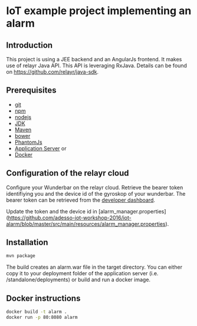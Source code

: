 # IoT example project implementing an alarm


## Introduction

This project is using a JEE backend and an AngularJs frontend. It makes use of relayr Java API.
This API is leveraging RxJava. Details can be found on https://github.com/relayr/java-sdk.


## Prerequisites
* [git](https://git-scm.com/)
* [npm](https://www.npmjs.org)
* [nodejs](http://nodejs.org)
* [JDK](http://www.oracle.com/technetwork/java/javaee/downloads/index.html)
* [Maven](https://maven.apache.org)
* [bower](http://bower.io)
* [PhantomJs](http://phantomjs.org)
* [Application Server](http://http://wildfly.org/) or
* [Docker](https://www.docker.com/)


## Configuration of the relayr cloud
Configure your Wunderbar on the relayr cloud. Retrieve the bearer token identifiying you and the device id of the gyroskop of your wunderbar. The bearer token can be retrieved from the [developer dashboard](https://developer.relayr.io/dashboard/account/general).

Update the token and the device id in [alarm_manager.properties] (https://github.com/adesso-iot-workshop-2016/iot-alarm/blob/master/src/main/resources/alarm_manager.properties).

## Installation
```bash
mvn package
```
The build creates an alarm.war file in the target directory. You can either copy it to your deployment folder of the application server (i.e. <wildfly-install-dir>/standalone/deployments) or build and run a docker image.

## Docker instructions
```bash
docker build -t alarm .
docker run -p 80:8080 alarm
```

